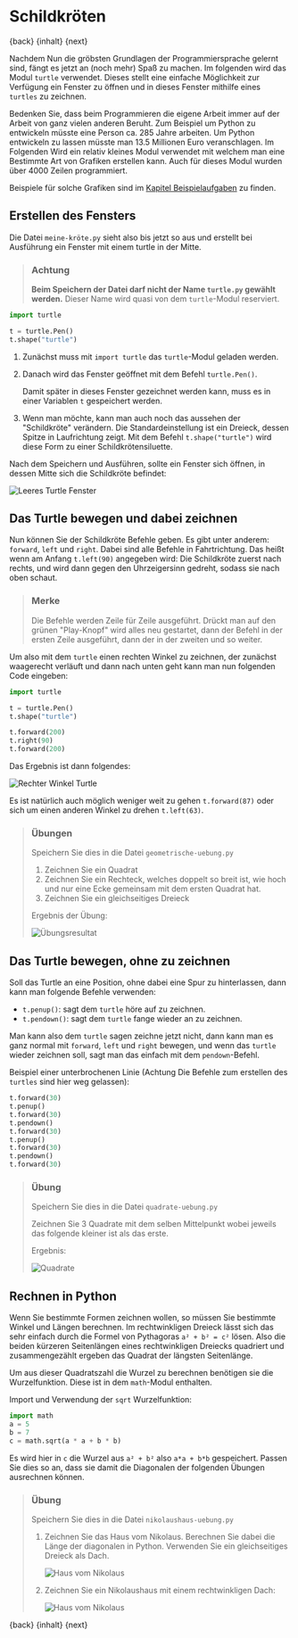 # Schildkröten

{back} {inhalt} {next}

Nachdem Nun die gröbsten Grundlagen der Programmiersprache gelernt sind, fängt es jetzt an (noch mehr) Spaß zu machen. Im folgenden wird das Modul `turtle` verwendet. Dieses stellt eine einfache Möglichkeit zur Verfügung ein Fenster zu öffnen und in dieses Fenster mithilfe eines `turtles` zu zeichnen.

Bedenken Sie, dass beim Programmieren die eigene Arbeit immer auf der Arbeit von ganz vielen anderen Beruht. Zum Beispiel um Python zu entwickeln müsste eine Person ca. 285 Jahre arbeiten. Um Python entwickeln zu lassen müsste man 13.5 Millionen Euro veranschlagen. Im Folgenden Wird ein relativ kleines Modul verwendet mit welchem man eine Bestimmte Art von Grafiken erstellen kann. Auch für dieses Modul wurden über 4000 Zeilen programmiert.

Beispiele für solche Grafiken sind im [Kapitel Beispielaufgaben](Turtlebeispielaufgaben.md) zu finden.

## Erstellen des Fensters

Die Datei `meine-kröte.py` sieht also bis jetzt so aus und erstellt bei Ausführung ein Fenster mit einem turtle in der Mitte.

> ### Achtung
> **Beim Speichern der Datei darf nicht der Name `turtle.py` gewählt werden.** Dieser Name wird quasi von dem `turtle`-Modul reserviert.

```python
import turtle

t = turtle.Pen()
t.shape("turtle")
```

1. Zunächst muss mit `import turtle` das `turtle`-Modul geladen werden.

1. Danach wird das Fenster geöffnet mit dem Befehl `turtle.Pen()`.

   Damit später in dieses Fenster gezeichnet werden kann, muss es in einer Variablen `t` gespeichert werden.

1. Wenn man möchte, kann man auch noch das aussehen der "Schildkröte" verändern. Die Standardeinstellung ist ein Dreieck, dessen Spitze in Laufrichtung zeigt. Mit dem Befehl `t.shape("turtle")` wird diese Form zu einer Schildkrötensiluette.

Nach dem Speichern und Ausführen, sollte ein Fenster sich öffnen, in dessen Mitte sich die Schildkröte befindet:

![Leeres Turtle Fenster](img/leerturtle.png)

## Das Turtle bewegen und dabei zeichnen

Nun können Sie der Schildkröte Befehle geben. Es gibt unter anderem: `forward`, `left` und `right`. Dabei sind alle Befehle in Fahrtrichtung. Das heißt wenn am Anfang `t.left(90)` angegeben wird: Die Schildkröte zuerst nach rechts, und wird dann gegen den Uhrzeigersinn gedreht, sodass sie nach oben schaut.

> ### Merke
> Die Befehle werden Zeile für Zeile ausgeführt. Drückt man auf den grünen "Play-Knopf" wird alles neu gestartet, dann der Befehl in der ersten Zeile ausgeführt, dann der in der zweiten und so weiter.

Um also mit dem `turtle` einen rechten Winkel zu zeichnen, der zunächst waagerecht verläuft und dann nach unten geht kann man nun folgenden Code eingeben:

```python
import turtle

t = turtle.Pen()
t.shape("turtle")

t.forward(200)
t.right(90)
t.forward(200)
```
Das Ergebnis ist dann folgendes:

![Rechter Winkel Turtle](img/turtlerightangle.png)

Es ist natürlich auch möglich weniger weit zu gehen `t.forward(87)` oder sich um einen anderen Winkel zu drehen `t.left(63)`.

> ### Übungen
>
> Speichern Sie dies in die Datei `geometrische-uebung.py`
>
> 1. Zeichnen Sie ein Quadrat
> 1. Zeichnen Sie ein Rechteck, welches doppelt so breit ist, wie hoch und nur eine Ecke gemeinsam mit dem ersten Quadrat hat.
> 1. Zeichnen Sie ein gleichseitiges Dreieck
>
> Ergebnis der Übung:
>
> ![Übungsresultat](img/turtleshapes.png)

## Das Turtle bewegen, ohne zu zeichnen

Soll das Turtle an eine Position, ohne dabei eine Spur zu hinterlassen, dann kann man folgende Befehle verwenden:

 * `t.penup()`: sagt dem `turtle` höre auf zu zeichnen.
 * `t.pendown()`: sagt dem `turtle` fange wieder an zu zeichnen.

Man kann also dem `turtle` sagen zeichne jetzt nicht, dann kann man es ganz normal mit `forward`, `left` und `right` bewegen, und wenn das `turtle` wieder zeichnen soll, sagt man das einfach mit dem `pendown`-Befehl.

Beispiel einer unterbrochenen Linie (Achtung Die Befehle zum erstellen des `turtles` sind hier weg gelassen):

```python
t.forward(30)
t.penup()
t.forward(30)
t.pendown()
t.forward(30)
t.penup()
t.forward(30)
t.pendown()
t.forward(30)
```

> ### Übung
>
> Speichern Sie dies in die Datei `quadrate-uebung.py`
>
> Zeichnen Sie 3 Quadrate mit dem selben Mittelpunkt wobei jeweils das folgende kleiner ist als das erste.
>
> Ergebnis:
>
> ![Quadrate](img/turtlequadrate.png)

## Rechnen in Python

Wenn Sie bestimmte Formen zeichnen wollen, so müssen Sie bestimmte Winkel und Längen berechnen. Im rechtwinkligen Dreieck lässt sich das sehr einfach durch die Formel von Pythagoras `a² + b² = c²` lösen. Also die beiden kürzeren Seitenlängen eines rechtwinkligen Dreiecks quadriert und zusammengezählt ergeben das Quadrat der längsten Seitenlänge.

Um aus dieser Quadratszahl die Wurzel zu berechnen benötigen sie die Wurzelfunktion. Diese ist in dem `math`-Modul enthalten.

Import und Verwendung der `sqrt` Wurzelfunktion:

```python
import math
a = 5
b = 7
c = math.sqrt(a * a + b * b)
```

Es wird hier in `c` die Wurzel aus `a² + b²` also `a*a + b*b` gespeichert. Passen Sie dies so an, dass sie damit die Diagonalen der folgenden Übungen ausrechnen können.

> ### Übung
>
> Speichern Sie dies in die Datei `nikolaushaus-uebung.py`
>
> 1. Zeichnen Sie das Haus vom Nikolaus. Berechnen Sie dabei die Länge der diagonalen in Python. Verwenden Sie ein gleichseitiges Dreieck als Dach.
>
>    ![Haus vom Nikolaus](img/nikolaushaus.png)
>
> 1. Zeichnen Sie ein Nikolaushaus mit einem rechtwinkligen Dach:
>
>    ![Haus vom Nikolaus](img/nikolaushaus2.png)

{back} {inhalt} {next}
